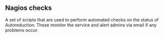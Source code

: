 ## Nagios checks

A set of scripts that are used to perform automated checks on the status of Autoreduction.
These monitor the service and alert admins via email if any problems occur.
